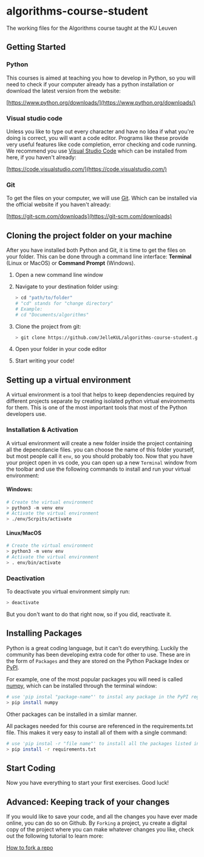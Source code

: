 # algorithms-course-student
The working files for the Algorithms course taught at the KU Leuven

## Getting Started

### Python

This courses is aimed at teaching you how to develop in Python, so you will need to check if your computer already has a python installation or download the latest version from the website: 

[https://www.python.org/downloads/](https://www.python.org/downloads/)

### Visual studio code

Unless you like to type out every character and have no Idea if what you're doing is correct, you will want a code editor. Programs like these provide very useful features like code completion, error checking and code running. We recommend you use [Visual Studio Code](https://code.visualstudio.com/) which can be installed from here, if you haven't already: 

[https://code.visualstudio.com/](https://code.visualstudio.com/)

### Git

To get the files on your computer, we will use [Git](https://en.wikipedia.org/wiki/Git). Which can be installed via the official website if you haven't already:

[https://git-scm.com/downloads](https://git-scm.com/downloads)


## Cloning the project folder on your machine

After you have installed both Python and Git, it is time to get the files on your folder. This can be done through a command line interface: **Terminal** (Linux or MacOS) or **Command Prompt** (Windows).

1. Open a  new command line window
2. Navigate to your destination folder using:

    ```bash
    > cd "path/to/folder"
    # "cd" stands for "change directory" 
    # Example: 
    # cd "Documents/algorithms"
    ```
3. Clone the project from git:

    ```bash
    > git clone https://github.com/JelleKUL/algorithms-course-student.git
    ```
4. Open your folder in your code editor
5. Start writing your code!

## Setting up a virtual environment

A virtual environment is a tool that helps to keep dependencies required by different projects separate by creating isolated python virtual environments for them. This is one of the most important tools that most of the Python developers use.

### Installation & Activation
A virtual environment will create a new folder inside the project containing all the depencdancie files. you can choose the name of this folder yourself, but most people call it `env`, so you should probably too. Now that you have your project open in vs code, you can open up a new `Terminal` window from the toolbar and use the following commands to install and run your virtual environment:

#### Windows:
``` bash
# Create the virtual environment
> python3 -m venv env
# Activate the virtual environment
> ./env/Scrpits/activate
```

#### Linux/MacOS
``` bash
# Create the virtual environment
> python3 -m venv env
# Activate the virtual environment
> . env/bin/activate
```
### Deactivation

To deactivate you virtual environment simply run:

``` bash
> deactivate
```

But you don't want to do that right now, so if you did, reactivate it.

## Installing Packages

Python is a great coding language, but it can't do everything. Luckily the community has been developing extra code for other to use. These are in the form of `Packages` and they are stored on the Python Package Index or [PyPI](https://pypi.org/).

For example, one of the most popular packages you will need is called [numpy](https://pypi.org/project/numpy/), which can be installed through the terminal window:

``` bash
# use 'pip instal "package-name"' to instal any package in the PyPI registry
> pip install numpy
``` 

Other packages can be installed in a similar manner.

All packages needed for this course are referenced in the requirements.txt file. This makes it very easy to install all of them with a single command:

``` bash
# use 'pip instal -r "file name"' to install all the packages listed in that file
> pip install -r requirements.txt
``` 


## Start Coding

Now you have everything to start your first exercises. Good luck!


## Advanced: Keeping track of your changes

If you would like to save your code, and all the changes you have ever made online, you can do so on Github.
By `Forking` a project, yu create a digital copy of the project where you can make whatever changes you like, check out the following tutorial to learn more:

[How to fork a repo](https://docs.github.com/en/get-started/quickstart/fork-a-repo)